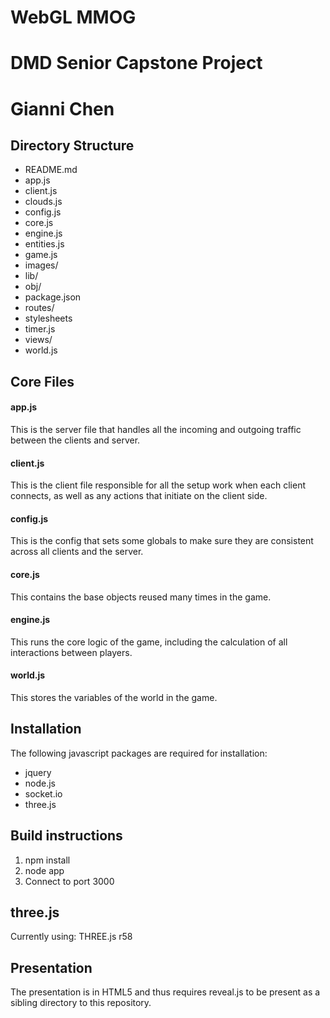 # WebGL MMOG
# DMD Senior Capstone Project
# Gianni Chen

## Directory Structure
- README.md
- app.js
- client.js
- clouds.js
- config.js
- core.js
- engine.js
- entities.js
- game.js
- images/
- lib/
- obj/
- package.json
- routes/
- stylesheets
- timer.js
- views/
- world.js

## Core Files
#### app.js
This is the server file that handles all the incoming and outgoing traffic between the clients and server.

#### client.js
This is the client file responsible for all the setup work when each client connects, as well as any actions that initiate on the client side.

#### config.js
This is the config that sets some globals to make sure they are consistent across all clients and the server.

#### core.js
This contains the base objects reused many times in the game.

#### engine.js
This runs the core logic of the game, including the calculation of all interactions between players.

#### world.js
This stores the variables of the world in the game.


## Installation
The following javascript packages are required for installation:
- jquery
- node.js
- socket.io
- three.js

## Build instructions
1. npm install  
2. node app  
3. Connect to port 3000  

## three.js
Currently using: THREE.js r58

## Presentation
The presentation is in HTML5 and thus requires reveal.js to be present as a sibling directory to this repository.

